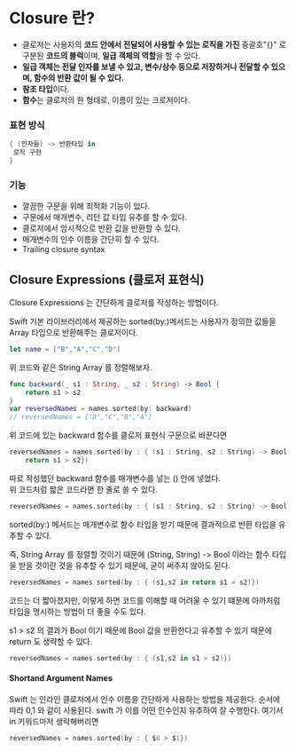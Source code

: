 # Closure 란?
- 클로저는 사용자의 <b>코드 안에서 전달되어 사용할 수 있는 로직을 가진</b> 중괄호"{}" 로 구분된 <b>코드의 블럭</b>이며, <b>일급 객체의 역할</b>을 할 수 있다.
- <b>일급 객체는 전달 인자를 보낼 수 있고, 변수/상수 등으로 저장하거나 전달할 수 있으며, 함수의 반환 값이 될 수 있다.</b>
- <b>참조 타입</b>이다.
- <b>함수</b>는 클로저의 한 형태로, 이름이 있는 크로저이다.

### 표현 방식

```swift
{ (인자들) -> 반환타입 in
 로직 구현
}
```

### 기능
- 깔끔한 구문을 위해 최적화 기능이 있다.
- 구문에서 매개변수, 리턴 값 타입 유추를 할 수 있다.
- 클로저에서 암시적으로 반환 값을 반환할 수 있다.
- 매개변수의 인수 이름을 간단히 할 수 있다.
- Trailing closure syntax


## Closure Expressions (클로저 표현식)
Closure Expressions 는 간단하게 클로저를 작성하는 방법이다.

Swift 기본 라이브러리에서 제공하는 sorted(by:)메서드는 사용자가 정의한 값들을 Array 타입으로 반환해주는 클로저이다.

```swift
let name = ["B","A","C","D"]
```

위 코드와 같은 String Array 를 정렬해보자.

```swift
func backward(_ s1 : String, _ s2 : String) -> Bool {
    return s1 > s2
}
var reversedNames = names.sorted(by: backward)
// reversedNames = ["D","C","B","A"]
```

위 코드에 있는 backward 함수를 클로저 표현식 구문으로 바꾼다면

```swift
reversedNames = names.sorted(by : { (s1 : String, s2 : String) -> Bool in
    return s1 > s2})
```

따로 작성했던 backward 함수를 매개변수를 넣는 () 안에 넣었다.   
위 코드처럼 짧은 코드라면 한 줄로 쓸 수 있다.

```swift
reversedNames = names.sorted(by : { (s1 : String, s2 : String) -> Bool in return s1 > s2})
```

sorted(by:) 메서드는 매개변수로 함수 타입을 받기 때문에 결과적으로 반환 타입을 유추할 수 있다.   

즉, String Array 를 정렬할 것이기 때문에 (String, String) -> Bool 이라는 함수 타입을 받을 것이란 것을 유추할 수 있기 때문에, 굳이 써주지 않아도 된다.

```swift
reversedNames = names.sorted(by : { (s1,s2 in return s1 > s2)})
```

코드는 더 짧아졌지만, 이렇게 하면 코드를 이해할 때 어려울 수 있기 떄문에 아까처럼 타입을 명시하는 방법이 더 좋을 수도 있다.

s1 > s2 의 결과가 Bool 이기 때문에 Bool 값을 반환한다고 유추할 수 있기 때문에 return 도 생략할 수 있다.

```swift
reversedNames = names.sorted(by : { (s1,s2 in s1 > s2)})
```

#### Shortand Argument Names
Swift 는 인라인 클로저에서 인수 이름을 간단하게 사용하는 방법을 제공한다.
순서에 따라 $0,$1 와 같이 사용된다. swift 가 이를 어떤 인수인지 유추하여 잘 수행한다. 여기서 in 키워드마저 생략해버리면

```swift 
reversedNames = names.sorted(by : { $0 > $1})
```

